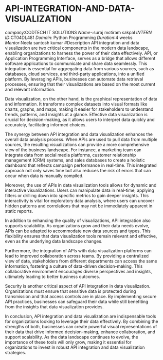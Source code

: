 # API-INTEGRATION-AND-DATA-VISUALIZATION
*company*:CODTECH IT SOLUTIONS
*Name*-:suraj motiram sakpal
*INTERN ID*:CT04DL481
*Domain*: Python Programming
*Duration*:4 weeks
*Mentor*:Neela santosh kumar
#Description
API integration and data visualization are two critical components in the modern data landscape, enabling organizations to harness the power of their data effectively. API, or Application Programming Interface, serves as a bridge that allows different software applications to communicate and share data seamlessly. This integration is essential for aggregating data from various sources, such as databases, cloud services, and third-party applications, into a unified platform. By leveraging APIs, businesses can automate data retrieval processes, ensuring that their visualizations are based on the most current and relevant information.

Data visualization, on the other hand, is the graphical representation of data and information. It transforms complex datasets into visual formats like charts, graphs, and maps, making it easier for stakeholders to understand trends, patterns, and insights at a glance. Effective data visualization is crucial for decision-making, as it allows users to interpret data quickly and accurately, facilitating informed choices.

The synergy between API integration and data visualization enhances the overall data analysis process. When APIs are used to pull data from multiple sources, the resulting visualizations can provide a more comprehensive view of the business landscape. For instance, a marketing team can integrate data from social media platforms, customer relationship management (CRM) systems, and sales databases to create a holistic dashboard that reflects campaign performance in real-time. This integrated approach not only saves time but also reduces the risk of errors that can occur when data is manually compiled.

Moreover, the use of APIs in data visualization tools allows for dynamic and interactive visualizations. Users can manipulate data in real-time, applying filters or drilling down into specific metrics to gain deeper insights. This interactivity is vital for exploratory data analysis, where users can uncover hidden patterns and correlations that may not be immediately apparent in static reports.

In addition to enhancing the quality of visualizations, API integration also supports scalability. As organizations grow and their data needs evolve, APIs can be adapted to accommodate new data sources and types. This flexibility ensures that data visualization tools remain relevant and effective, even as the underlying data landscape changes.

Furthermore, the integration of APIs with data visualization platforms can lead to improved collaboration across teams. By providing a centralized view of data, stakeholders from different departments can access the same information, fostering a culture of data-driven decision-making. This collaborative environment encourages diverse perspectives and insights, ultimately leading to better business outcomes.

Security is another critical aspect of API integration in data visualization. Organizations must ensure that sensitive data is protected during transmission and that access controls are in place. By implementing secure API practices, businesses can safeguard their data while still benefiting from the insights that data visualization provides.

In conclusion, API integration and data visualization are indispensable tools for organizations looking to leverage their data effectively. By combining the strengths of both, businesses can create powerful visual representations of their data that drive informed decision-making, enhance collaboration, and support scalability. As the data landscape continues to evolve, the importance of these tools will only grow, making it essential for organizations to invest in robust API integration and data visualization strategies.
